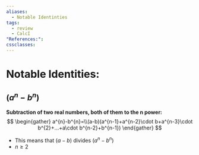 ```yaml
---
aliases:
  - Notable Identinties
tags:
  - review
  - CalcI
"References:": 
cssclasses:
---
```

# Notable Identities: 


## ($a^n - b^n)$
**Subtraction of two real numbers, both of them to the n power:**
$$
\begin{gather}
a^{n}-b^{n}=\\(a-b)(a^{n-1}+a^{n-2}\cdot b+a^{n-3}\cdot b^{2}+...+a\cdot b^{n-2}+b^{n-1})
\end{gather}
$$
+ This means that $(a-b)$ divides $(a^n - b^n)$
+ $n ≥ 2$
